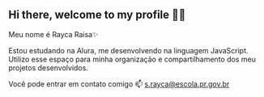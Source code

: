 ## Hi there, welcome to my profile 💙💙
Meu nome é Rayca Raisa✨

Estou estudando na Alura, me desenvolvendo na linguagem JavaScript.
Utilizo esse espaço para minha organização e compartilhamento dos meu projetos desenvolvidos.

Você pode entrar em contato comigo 📫
s.rayca@escola.pr.gov.br
<!--
**raycaraisa/raycaraisa** is a ✨ _special_ ✨ repository because its `README.md` (this file) appears on your GitHub profile.

Here are some ideas to get you started:

- 🔭 I’m currently working on ...
- 🌱 I’m currently learning ...
- 👯 I’m looking to collaborate on ...
- 🤔 I’m looking for help with ...
- 💬 Ask me about ...
- 📫 How to reach me: ...
- 😄 Pronouns: ...
- ⚡ Fun fact: ...
-->
